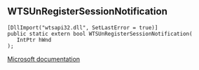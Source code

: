 ## WTSUnRegisterSessionNotification

```
[DllImport("wtsapi32.dll", SetLastError = true)]
public static extern bool WTSUnRegisterSessionNotification(
   IntPtr hWnd
);
```

[Microsoft documentation](https://docs.microsoft.com/en-us/windows/win32/api/wtsapi32/nf-wtsapi32-wtsunregistersessionnotification)
